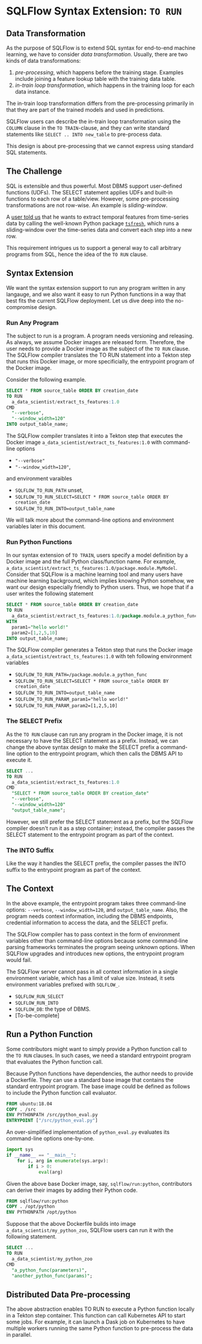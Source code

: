 # SQLFlow Syntax Extension: `TO RUN`


## Data Transformation

As the purpose of SQLFlow is to extend SQL syntax for end-to-end machine
learning, we have to consider *data transformation*.  Usually, there are two
kinds of data transformations:

1. *pre-processing*, which happens before the training stage. Examples include
   joining a feature lookup table with the training data table.
1. *in-train loop transformation*, which happens in the training loop for each
   data instance.

The in-train loop transformation differs from the pre-processing primarily in
that they are part of the trained models and used in predictions.

SQLFlow users can describe the in-train loop transformation using the `COLUMN`
clause in the `TO TRAIN`-clause, and they can write standard statements like
`SELECT .. INTO new_table` to pre-process data.

This design is about pre-processing that we cannot express using standard SQL
statements.


## The Challenge

SQL is extensible and thus powerful.  Most DBMS support user-defined functions
(UDFs).  The SELECT statement applies UDFs and built-in functions to each row of
a table/view.  However, some pre-processing transformations are not row-wise.
An example is *sliding-window*.

A [user told us](https://github.com/sql-machine-learning/sqlflow/issues/2238)
that he wants to extract temporal features from time-series data by calling the
well-known Python package [`tsfresh`](https://tsfresh.readthedocs.io), which
runs a sliding-window over the time-series data and convert each step into a new
row.

This requirement intrigues us to support a general way to call arbitrary
programs from SQL, hence the idea of the `TO RUN` clause.


## Syntax Extension

We want the syntax extension support to run any program written in any langauge,
and we also want it easy to run Python functions in a way that best fits the
current SQLFlow deployment.  Let us dive deep into the no-compromise design.

### Run Any Program

The subject to run is a program.  A program needs versioning and releasing.  As
always, we assume Docker images are released form.  Therefore, the user needs to
provide a Docker image as the subject of the `TO RUN` clause.  The SQLFlow
compiler translates the TO RUN statement into a Tekton step that runs this
Docker image, or more specificially, the entrypoint program of the Docker image.

Consider the following example.

```sql
SELECT * FROM source_table ORDER BY creation_date
TO RUN 
  a_data_scientist/extract_ts_features:1.0
CMD 
  "--verbose",
  "--window_width=120"
INTO output_table_name;
```

The SQLFlow compiler translates it into a Tekton step that
executes the Docker image `a_data_scientist/extract_ts_features:1.0` with 
command-line options 

- `"--verbose"`
- `"--window_width=120"`, 

and environment varaibles 

- `SQLFLOW_TO_RUN_PATH` unset, 
- `SQLFLOW_TO_RUN_SELECT=SELECT * FROM source_table ORDER BY creation_date`
- `SQLFLOW_TO_RUN_INTO=output_table_name`

We will talk more about the command-line options and environment variables
later in this document.


### Run Python Functions

In our syntax extension of `TO TRAIN`, users specify a model definition by a
Docker image and the full Python class/function name.  For example, 
`a_data_scientist/extract_ts_features:1.0/package.module.MyModel`.  Consider 
that SQLFlow is a machine learning tool and many users have machine learning
background, which implies knowing Python somehow, we want our design especially
friendly to Python users.  Thus, we hope that if a user writes the following
statement

```sql
SELECT * FROM source_table ORDER BY creation_date
TO RUN 
  a_data_scientist/extract_ts_features:1.0/package.module.a_python_func
WITH
  param1="hello world!"
  param2=[1,2,5,10]
INTO output_table_name;
```

The SQLFlow compiler generates a Tekton step that runs the Docker image
`a_data_scientist/extract_ts_features:1.0` with teh following environment
variables

- `SQLFLOW_TO_RUN_PATH=/package.module.a_python_func`
- `SQLFLOW_TO_RUN_SELECT=SELECT * FROM source_table ORDER BY creation_date`
- `SQLFLOW_TO_RUN_INTO=output_table_name`
- `SQLFLOW_TO_RUN_PARAM_param1="hello world!"`
- `SQLFLOW_TO_RUN_PARAM_param2=[1,2,5,10]`


### The SELECT Prefix

As the `TO RUN` clause can run any program in the Docker image, it is not
necessary to have the SELECT statement as a prefix.  Instead, we can change the
above syntax design to make the SELECT prefix a command-line option to the
entrypoint program, which then calls the DBMS API to execute it.

```sql
SELECT ...
TO RUN 
  a_data_scientist/extract_ts_features:1.0
CMD 
  "SELECT * FROM source_table ORDER BY creation_date"
  "--verbose",
  "--window_width=120"
  "output_table_name";
```

However, we still prefer the SELECT statement as a prefix, but the SQLFlow
compiler doesn't run it as a step container; instead, the compiler passes the
SELECT statement to the entrypoint program as part of the context.

### The INTO Suffix

Like the way it handles the SELECT prefix, the compiler passes the INTO suffix
to the entrypoint program as part of the context.

## The Context

In the above example, the entrypoint program takes three command-line options:
`--verbose`, `--window_width=120`, and `output_table_name`.  Also, the program
needs context information, including the DBMS endpoints, credential information
to access the data, and the SELECT prefix.

The SQLFlow compiler has to pass context in the form of environment variables
other than command-line options because some command-line parsing frameworks
terminates the program seeing unknown options.  When SQLFlow upgrades and
introduces new options, the entrypoint program would fail.

The SQLFlow server cannot pass in all context information in a single
environment variable, which has a limit of value size.  Instead, it sets
environment variables prefixed with `SQLFLOW_`.

- `SQLFLOW_RUN_SELECT`
- `SQLFLOW_RUN_INTO`
- `SQLFLOW_DB`: the type of DBMS.
- [To-be-complete]


## Run a Python Function

Some contributors might want to simply provide a Python function call to the `TO
RUN` clauses.  In such cases, we need a standard entrypoint program that
evaluates the Python function call.

Because Python functions have dependencies, the author needs to provide a
Dockerfile. They can use a standard base image that contains the standard
entrypoint program.  The base image could be defined as follows to include the
Python function call evaluator.

```dockerfile
FROM ubuntu:18.04
COPY . /src
ENV PYTHONPATH /src/python_eval.py
ENTRYPOINT ["/src/python_eval.py"]
```

An over-simplified implementation of `python_eval.py` evaluates its command-line
options one-by-one.

```python
import sys
if __name__ == "__main__":
    for i, arg in enumerate(sys.argv):
        if i > 0:
            eval(arg)
```

Given the above base Docker image, say, `sqlflow/run:python`, contributors can
derive their images by adding their Python code.

```dockerfile
FROM sqlflow/run:python 
COPY . /opt/python
ENV PYTHONPATH /opt/python
```

Suppose that the above Dockerfile builds into image
`a_data_scientist/my_python_zoo`, SQLFlow users can run it with the following
statement.

```sql
SELECT ... 
TO RUN
  a_data_scientist/my_python_zoo
CMD
  "a_python_func(parameters)",
  "another_python_func(params)";
```


## Distributed Data Pre-processing

The above abstraction enables TO RUN to execute a Python function locally in a
Tekton step container.  This function can call Kubernetes API to start some
jobs.  For example, it can launch a Dask job on Kubernetes to have multiple
workers running the same Python function to pre-process the data in parallel.
